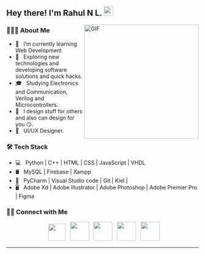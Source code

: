 <h2> Hey there! I'm Rahul N L. <img src="https://github.com/souvikguria98/souvikguria98/blob/master/Hi.gif" width="25"></h2>
<img align="right" alt="GIF" src="http://www.geocities.ws/ungkushahirah/images/animated-00.gif" width="300"/>

<h3> 👨🏻‍💻 About Me </h3>

- 🔭 &nbsp; I’m currently learning Web Development
- 🤔 &nbsp; Exploring new technologies and developing software solutions and quick hacks.
- 🎓 &nbsp; Studying Electronics and Communication, Verilog and Microcontrollers.
- 💼 &nbsp; I design stuff for others and also can design for you 😏.
- 🌱 &nbsp; UI/UX Designer.

<h3>🛠 Tech Stack</h3>

- 💻 &nbsp; Python | C++ | HTML | CSS | JavaScript | VHDL
- 🛢 &nbsp; MySQL | Firebase | Xampp
- 🔧 &nbsp; PyCharm | Visual Studio code | Git | Kiel | 
- 🖥 &nbsp; Adobe Xd | Adobe Illustrator | Adobe Photoshop | Adobe Premier Pro | Figma 






<h3> 🤝🏻 Connect with Me </h3>

<p align="center">
&nbsp; <a href="https://behance.net/rahulnl" target="_blank" rel="noopener noreferrer"><img src="https://img.icons8.com/plasticine/50/000000/behance.png" width="45" /></a>
&nbsp; <a href="https://twitter.com/rahulnl_" target="_blank" rel="noopener noreferrer"><img src="https://img.icons8.com/plasticine/100/000000/twitter.png" width="50" /></a>  
&nbsp; <a href="https://www.instagram.com/rahulnl_/" target="_blank" rel="noopener noreferrer"><img src="https://img.icons8.com/plasticine/100/000000/instagram-new.png" width="50" /></a>  
&nbsp; <a href="https://www.linkedin.com/in/rahulnl/" target="_blank" rel="noopener noreferrer"><img src="https://img.icons8.com/plasticine/100/000000/linkedin.png" width="50" /></a>
&nbsp; <a href="mailto:rahulnl2000@gmail.com" target="_blank" rel="noopener noreferrer"><img src="https://img.icons8.com/plasticine/100/000000/gmail.png"  width="50" /></a>
</p>


----

